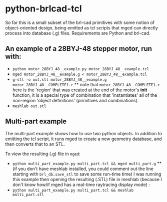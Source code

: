 # python-brlcad-tcl
So far this is a small subset of the brl-cad primitives with some notion of object-oriented design, being emitted as tcl scripts that mged can directly process into database (.g) files. Requirements are Python and brl-cad.



## An example of a 28BYJ-48 stepper motor, run with:  

* `python motor_28BYJ_48__example.py motor_28BYJ_48__example.tcl`
* `mged motor_28BYJ_48__example.g < motor_28BYJ_48__example.tcl`
* `g-stl -o out.stl motor_28BYJ_48__example.g motor_28BYJ_48__COMPLETE1.r`
** note that `motor_28BYJ_48__COMPLETE1.r` here is the 'region' that was created at the end of the motor's  __init__ function, it is a special type of combination that 'instantiates' all of the non-region 'object definitions' (primitives and combinations).
* `meshlab out.stl`


## Multi-part example

The multi-part example shows how to use two python objects. In addition to emitting the tcl script, it runs mged to create a new geometry database, and then converts that to an STL.

To view the resulting (.g) file in `mged`:
* `python multi_part_example.py multi_part.tcl && mged multi_part.g`
** (if you don't have meshlab installed, you could comment out the line starting with `brl_db.save_stl` to save some run-time time)
I was running this example then opening the resulting (.STL) file in meshlab (because I don't know how/if mged has a real-time raytracing display mode) :
* `python multi_part_example.py multi_part.tcl && meshlab multi_part.stl`

